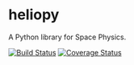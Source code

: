 # heliopy

A Python library for Space Physics.

[![Build Status](https://travis-ci.org/dstansby/pyspace.svg?branch=travis)](https://travis-ci.org/dstansby/pyspace)
[![Coverage Status](https://coveralls.io/repos/github/dstansby/pyspace/badge.svg?branch=master)](https://coveralls.io/github/dstansby/pyspace?branch=master)
